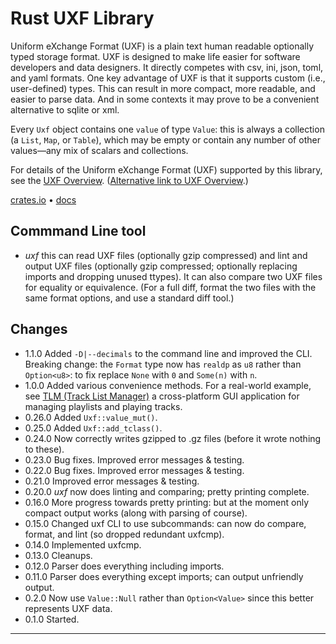 # Rust UXF Library

Uniform eXchange Format (UXF) is a plain text human readable optionally
typed storage format. UXF is designed to make life easier for software
developers and data designers. It directly competes with csv, ini, json,
toml, and yaml formats. One key advantage of UXF is that it supports custom
(i.e., user-defined) types. This can result in more compact, more readable,
and easier to parse data. And in some contexts it may prove to be a
convenient alternative to sqlite or xml.

Every `Uxf` object contains one `value` of type ``Value``: this is always a
collection (a ``List``, ``Map``, or ``Table``), which may be empty or
contain any number of other values—any mix of scalars and collections.

For details of the Uniform eXchange Format (UXF) supported by this library,
see the [UXF Overview](../README.md). ([Alternative link to UXF
Overview](https://github.com/mark-summerfield/uxf/blob/main/README.md).)

[crates.io](https://crates.io/crates/uxf) •
[docs](https://docs.rs/uxf/latest/uxf/)

## Commmand Line tool

- _uxf_ this can read UXF files (optionally gzip compressed) and lint and
  output UXF files (optionally gzip compressed; optionally replacing imports
  and dropping unused ttypes). It can also compare two UXF files for
  equality or equivalence. (For a full diff, format the two files with the
  same format options, and use a standard diff tool.)

## Changes

- 1.1.0 Added `-D|--decimals` to the command line and improved the CLI.
  Breaking change: the `Format` type now has `realdp` as `u8` rather than
  `Option<u8>`: to fix replace `None` with `0` and `Some(n)` with `n`.
- 1.0.0 Added various convenience methods. For a real-world example, see
  [TLM (Track List Manager)](https://crates.io/crates/tlm) a cross-platform
  GUI application for managing playlists and playing tracks.
- 0.26.0 Added `Uxf::value_mut()`.
- 0.25.0 Added `Uxf::add_tclass()`.
- 0.24.0 Now correctly writes gzipped to .gz files (before it wrote nothing
  to these).
- 0.23.0 Bug fixes. Improved error messages & testing.
- 0.22.0 Bug fixes. Improved error messages & testing.
- 0.21.0 Improved error messages & testing.
- 0.20.0 _uxf_ now does linting and comparing; pretty printing complete.
- 0.16.0 More progress towards pretty printing: but at the moment only
  compact output works (along with parsing of course).
- 0.15.0 Changed uxf CLI to use subcommands: can now do compare, format, and
  lint (so dropped redundant uxfcmp).
- 0.14.0 Implemented uxfcmp.
- 0.13.0 Cleanups.
- 0.12.0 Parser does everything including imports.
- 0.11.0 Parser does everything except imports; can output unfriendly
  output.
- 0.2.0 Now use `Value::Null` rather than `Option<Value>` since this better
  represents UXF data.
- 0.1.0 Started.

---
